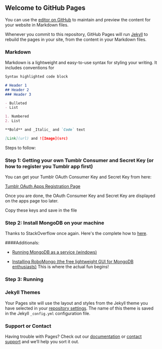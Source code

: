 ## Welcome to GitHub Pages

You can use the [editor on GitHub](https://github.com/sigmakappa/PyTumblr/edit/master/README.md) to maintain and preview the content for your website in Markdown files.

Whenever you commit to this repository, GitHub Pages will run [Jekyll](https://jekyllrb.com/) to rebuild the pages in your site, from the content in your Markdown files.

### Markdown

Markdown is a lightweight and easy-to-use syntax for styling your writing. It includes conventions for

```markdown
Syntax highlighted code block

# Header 1
## Header 2
### Header 3

- Bulleted
- List

1. Numbered
2. List

**Bold** and _Italic_ and `Code` text

[Link](url) and ![Image](src)
```

Steps to follow:

### Step 1:  Getting your own Tumblr Consumer and Secret Key (or how to register you Tumblr app first)

You can get your Tumblr OAuth Consumer Key and Secret Key from here:
 
[Tumblr OAuth Apps Registration Page](https://www.tumblr.com/oauth/apps)

Once you are done, the OAuth Consumer Key and Secret Key are displayed on the apps page too later.

Copy these keys and save in the file

### Step 2:  Install MongoDB on your machine

Thanks to StackOverflow once again. Here's the complete how to [here](https://stackoverflow.com/a/20189138).

####Additionals:
- [Running MongoDB as a service (windows)](https://stackoverflow.com/a/7895724)
 
- [Installing RoboMongo (the free lightweight GUI for MongoDB enthusiasts)](https://robomongo.org/download) This is where the actual fun begins!


### Step 3:  Running 




### Jekyll Themes

Your Pages site will use the layout and styles from the Jekyll theme you have selected in your [repository settings](https://github.com/sigmakappa/PyTumblr/settings). The name of this theme is saved in the Jekyll `_config.yml` configuration file.

### Support or Contact

Having trouble with Pages? Check out our [documentation](https://help.github.com/categories/github-pages-basics/) or [contact support](https://github.com/contact) and we’ll help you sort it out.
